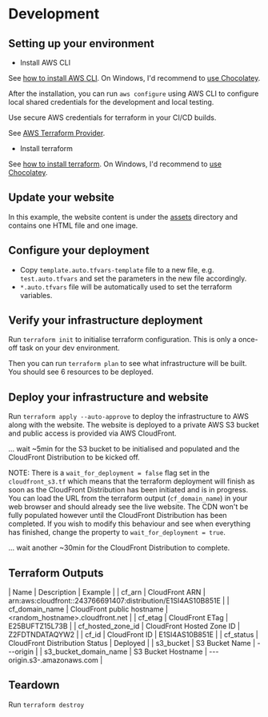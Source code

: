 # Development

## Setting up your environment

* Install AWS CLI

See [how to install AWS CLI](https://docs.aws.amazon.com/cli/latest/userguide/cli-chap-install.html). On Windows, I'd recommend to [use Chocolatey](https://chocolatey.org/packages/awscli).

After the installation, you can run `aws configure` using AWS CLI to configure local shared credentials for the development and local testing.

Use secure AWS credentials for terraform in your CI/CD builds.

See [AWS Terraform Provider](https://www.terraform.io/docs/providers/aws/index.html).

* Install terraform

See [how to install terraform](https://learn.hashicorp.com/terraform/getting-started/install.html). On Windows, I'd recommend to [use Chocolatey](https://chocolatey.org/packages/terraform).

## Update your website

In this example, the website content is under the [assets](assets) directory and contains one HTML file and one image.

## Configure your deployment

* Copy `template.auto.tfvars-template` file to a new file, e.g. `test.auto.tfvars` and set the parameters in the new file accordingly.
* `*.auto.tfvars` file will be automatically used to set the terraform variables.

## Verify your infrastructure deployment

Run `terraform init` to initialise terraform configuration. This is only a once-off task on your dev environment.

Then you can run `terraform plan` to see what infrastructure will be built. You should see 6 resources to be deployed.

## Deploy your infrastructure and website

Run `terraform apply --auto-approve` to deploy the infrastructure to AWS along with the website. The website is deployed to a private AWS S3 bucket and public access is provided via AWS CloudFront.

... wait ~5min for the S3 bucket to be initialised and populated and the CloudFront Distribution to be kicked off.

NOTE: There is a `wait_for_deployment = false` flag set in the `cloudfront_s3.tf` which means that the terraform deployment will finish
as soon as the CloudFront Distribution has been initiated and is in progress. You can load the URL from the terraform output (`cf_domain_name`) in your web browser and should already see the live website. The CDN won't be fully populated however until the CloudFront Distribution has been completed. If you wish to modify this behaviour and see when everything has finished, change the property to `wait_for_deployment = true`.

... wait another ~30min for the CloudFront Distribution to complete.

## Terraform Outputs

| Name | Description | Example |
| cf_arn | CloudFront ARN | arn:aws:cloudfront::243766691407:distribution/E1SI4AS10B851E |
| cf_domain_name | CloudFront public hostname | <random_hostname>.cloudfront.net |
| cf_etag | CloudFront ETag | E25BUFTZ15L73B |
| cf_hosted_zone_id | CloudFront Hosted Zone ID | Z2FDTNDATAQYW2 |
| cf_id | CloudFront ID | E1SI4AS10B851E |
| cf_status | CloudFront Distribution Status | Deployed |
| s3_bucket | S3 Bucket Name | <namespace>-<environment>-<name>-origin |
| s3_bucket_domain_name | S3 Bucket Hostname | <namespace>-<environment>-<name>-origin.s3-<region>.amazonaws.com |

## Teardown

Run `terraform destroy`
